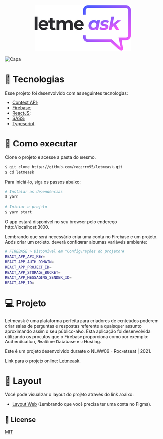 <p align='center'>
  <img src="./src/assets/logo.svg" alt="Logo">
</p>

<div>
    <img src='https://github.com/rocketseat-education/nlw-06-reactjs/raw/master/.github/cover.svg' alt='Capa'>
</div> 
 
 # 🧪 Tecnologias

Esse projeto foi desenvolvido com as seguintes tecnologias:
- [Context API](https://pt-br.reactjs.org/docs/context.html);
- [Firebase](https://firebase.google.com/?hl=pt/);
- [ReactJS](https://pt-br.reactjs.org/);
- [SASS](https://sass-lang.com/);
- [Typescript](https://www.typescriptlang.org/).

# 🚀 Como executar

Clone o projeto e acesse a pasta do mesmo.

```bash
$ git clone https://github.com/rogerrm95/letmeask.git
$ cd letmeask
```
Para iniciá-lo, siga os passos abaixo:
```bash
# Instalar as dependências
$ yarn

# Iniciar o projeto
$ yarn start
```
O app estará disponível no seu browser pelo endereço http://localhost:3000.

Lembrando que será necessário criar uma conta no Firebase e um projeto. Após criar um projeto, deverá configurar algumas variáveis ambiente:
  ````bash
# FIREBASE > Disponível em "Configurações do projeto"#
REACT_APP_API_KEY=
REACT_APP_AUTH_DOMAIN=
REACT_APP_PROJECT_ID=
REACT_APP_STORAGE_BUCKET=
REACT_APP_MESSAGING_SENDER_ID=
REACT_APP_ID=
````

# 💻 Projeto
Letmeask é uma plataforma perfeita para criadores de conteúdos poderem criar salas de perguntas e respostas referente a quaisquer assunto aproximando assim o seu público-alvo.
Esta aplicação foi desenvolvida utilizando os produtos que o Firebase proporciona como por exemplo: Authentication, Realtime Database e o Hosting.

Este é um projeto desenvolvido durante o NLW#06 - Rocketseat | 2021.

Link para o projeto online: [Letmeask](https://letmeask-d0fc0.web.app/).

# 🔖 Layout
Você pode visualizar o layout do projeto através do link abaixo:
- [Layout Web](https://www.figma.com/file/Lh507TjBRoOROzaLrQKPcq/Letmeask-NLW-06) (Lembrando que você precisa ter uma conta no Figma).

## 📃 License
[MIT](https://choosealicense.com/licenses/mit/)
 
